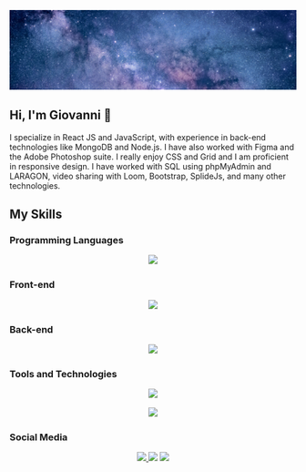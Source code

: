 <!-- Cover Image -->
<p align="center">
  <img src="https://github.com/Gi0vak/Gi0vak/raw/main/img/jeremy-thomas(1).jpg" alt="Cover image">
</p>

<!-- Introduction -->
## Hi, I'm Giovanni 👋

I specialize in React JS and JavaScript, with experience in back-end technologies like MongoDB and Node.js. I have also worked with Figma and the Adobe Photoshop suite. I really enjoy CSS and Grid and I am proficient in responsive design. I have worked with SQL using phpMyAdmin and LARAGON, video sharing with Loom, Bootstrap, SplideJs, and many other technologies.

<!-- Skills -->
## My Skills

### Programming Languages

<p align="center">
  <img src="https://skillicons.dev/icons?i=js,php,py" />
</p>

### Front-end

<p align="center">
  <img src="https://skillicons.dev/icons?i=react,html,css,bootstrap" />
</p>

### Back-end

<p align="center">
  <img src="https://skillicons.dev/icons?i=nodejs,mongodb" />
</p>

### Tools and Technologies

<p align="center">
  <img src="https://skillicons.dev/icons?i=figma,ps,wordpress,regex,postman" />
</p>

<p align="center">
  <img src="https://skillicons.dev/icons?i=codepen,vscode,php,py,powershell,xd" />
</p>

### Social Media

<p align="center">
  <a href="https://linkedin.com/in/giovanni-zoppis/">
    <img src="https://skillicons.dev/icons?i=linkedin" />
  </a>
    <img src="https://skillicons.dev/icons?i=instagram" />
    <img src="https://skillicons.dev/icons?i=stackoverflow" />
</p>
